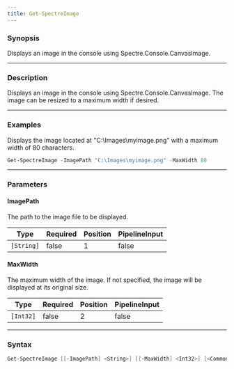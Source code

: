 ```yaml
---
title: Get-SpectreImage
---
```








### Synopsis
Displays an image in the console using Spectre.Console.CanvasImage.



---


### Description

Displays an image in the console using Spectre.Console.CanvasImage. The image can be resized to a maximum width if desired.



---


### Examples
Displays the image located at "C:\Images\myimage.png" with a maximum width of 80 characters.

```powershell
Get-SpectreImage -ImagePath "C:\Images\myimage.png" -MaxWidth 80
```


---


### Parameters
#### **ImagePath**

The path to the image file to be displayed.






|Type      |Required|Position|PipelineInput|
|----------|--------|--------|-------------|
|`[String]`|false   |1       |false        |



#### **MaxWidth**

The maximum width of the image. If not specified, the image will be displayed at its original size.






|Type     |Required|Position|PipelineInput|
|---------|--------|--------|-------------|
|`[Int32]`|false   |2       |false        |





---


### Syntax
```powershell
Get-SpectreImage [[-ImagePath] <String>] [[-MaxWidth] <Int32>] [<CommonParameters>]
```
